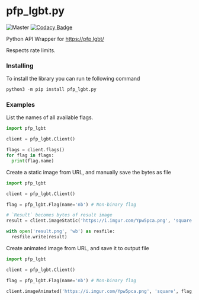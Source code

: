 # pfp_lgbt.py

![Master](https://github.com/Weilbyte/pfp_lgbt.py/workflows/CI/badge.svg?branch=master) [![Codacy Badge](https://app.codacy.com/project/badge/Grade/d0da4cffcb744674a69fbcee8253796d)](https://www.codacy.com/manual/Weilbyte/pfp_lgbt.py?utm_source=github.com&amp;utm_medium=referral&amp;utm_content=Weilbyte/pfp_lgbt.py&amp;utm_campaign=Badge_Grade)

Python API Wrapper for https://pfp.lgbt/ 

Respects rate limits.

### Installing

To install the library you can run te following command
```py
python3 -m pip install pfp_lgbt.py
```

### Examples
List the names of all available flags. 
```py
import pfp_lgbt

client = pfp_lgbt.Client() 

flags = client.flags() 
for flag in flags:
  print(flag.name)
```

Create a static image from URL, and manually save the bytes as file
```py
import pfp_lgbt 

client = pfp_lgbt.Client() 

flag = pfp_lgbt.Flag(name='nb') # Non-binary flag

# `Result` becomes bytes of result image
result = client.imageStatic('https://i.imgur.com/Ypw5pca.png', 'square', 'solid', flag)

with open('result.png', 'wb') as resfile:
  resfile.write(result)
```

Create animated image from URL, and save it to output file
```py 
import pfp_lgbt 

client = pfp_lgbt.Client() 

flag = pfp_lgbt.Flag(name='nb') # Non-binary flag

client.imageAnimated('https://i.imgur.com/Ypw5pca.png', 'square', flag, output_file='output.gif')
```


